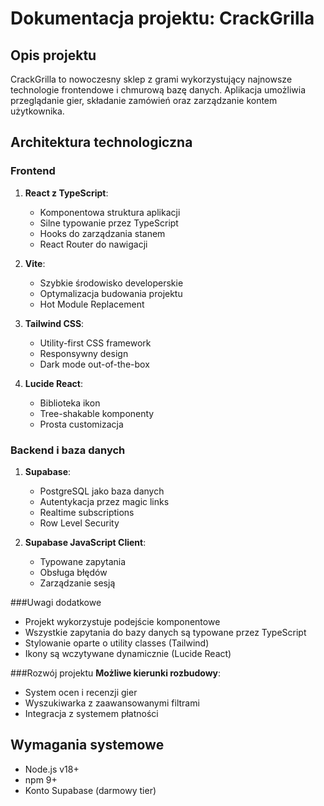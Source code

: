 # Dokumentacja projektu: CrackGrilla

## Opis projektu
CrackGrilla to nowoczesny sklep z grami wykorzystujący najnowsze technologie frontendowe i chmurową bazę danych. Aplikacja umożliwia przeglądanie gier, składanie zamówień oraz zarządzanie kontem użytkownika.

## Architektura technologiczna

### Frontend
1. **React z TypeScript**:
   - Komponentowa struktura aplikacji
   - Silne typowanie przez TypeScript
   - Hooks do zarządzania stanem
   - React Router do nawigacji

2. **Vite**:
   - Szybkie środowisko developerskie
   - Optymalizacja budowania projektu
   - Hot Module Replacement

3. **Tailwind CSS**:
   - Utility-first CSS framework
   - Responsywny design
   - Dark mode out-of-the-box

4. **Lucide React**:
   - Biblioteka ikon
   - Tree-shakable komponenty
   - Prosta customizacja

### Backend i baza danych
1. **Supabase**:
   - PostgreSQL jako baza danych
   - Autentykacja przez magic links
   - Realtime subscriptions
   - Row Level Security

2. **Supabase JavaScript Client**:
   - Typowane zapytania
   - Obsługa błędów
   - Zarządzanie sesją
   

###Uwagi dodatkowe
   - Projekt wykorzystuje podejście komponentowe
   - Wszystkie zapytania do bazy danych są typowane przez TypeScript
   - Stylowanie oparte o utility classes (Tailwind)
   - Ikony są wczytywane dynamicznie (Lucide React)
   
###Rozwój projektu
**Możliwe kierunki rozbudowy**:
   - System ocen i recenzji gier
   - Wyszukiwarka z zaawansowanymi filtrami
   - Integracja z systemem płatności
   
## Wymagania systemowe
- Node.js v18+
- npm 9+
- Konto Supabase (darmowy tier)
